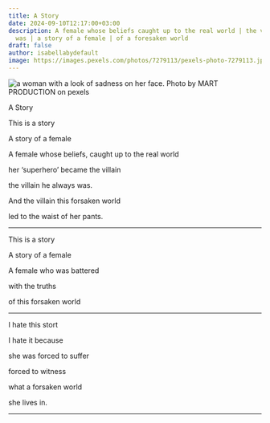 ```yaml
---
title: A Story
date: 2024-09-10T12:17:00+03:00
description: A female whose beliefs caught up to the real world | the villain he
  was | a story of a female | of a foresaken world
draft: false
author: isabellabydefault
image: https://images.pexels.com/photos/7279113/pexels-photo-7279113.jpeg?auto=compress&cs=tinysrgb&w=1260&h=750&dpr=1
---
```

![a woman with a look of sadness on her face. Photo by MART  PRODUCTION on pexels](https://images.pexels.com/photos/7279113/pexels-photo-7279113.jpeg?auto=compress&cs=tinysrgb&w=1260&h=750&dpr=1)

A Story

This is a story

A story of a female

A female whose beliefs, caught up to the real world

her ‘superhero’ became the villain

the villain he always was.

And the villain this forsaken world

led to the waist of her pants.

___

This is a story

A story of a female

A female who was battered

with the truths

of this forsaken world

___

I hate this stort

I hate it because

she was forced to suffer

forced to witness

what a forsaken world

she lives in.
___
